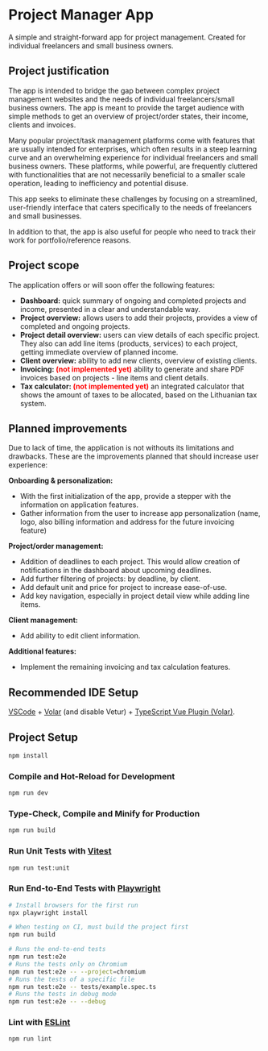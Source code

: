 # Project Manager App

A simple and straight-forward app for project management. Created for individual freelancers and small business owners.

## Project justification

The app is intended to bridge the gap between complex project management websites and the needs of individual freelancers/small business owners. The app is meant to provide the target audience with simple methods to get an overview of project/order states, their income, clients and invoices.

Many popular project/task management platforms come with features that are usually intended for enterprises, which often results in a steep learning curve and an overwhelming experience for individual freelancers and small business owners. These platforms, while powerful, are frequently cluttered with functionalities that are not necessarily beneficial to a smaller scale operation, leading to inefficiency and potential disuse.

This app seeks to eliminate these challenges by focusing on a streamlined, user-friendly interface that caters specifically to the needs of freelancers and small businesses.

In addition to that, the app is also useful for people who need to track their work for portfolio/reference reasons.

## Project scope

The application offers or will soon offer the following features:
- **Dashboard:** quick summary of ongoing and completed projects and income, presented in a clear and understandable way.
- **Project overview:** allows users to add their projects, provides a view of completed and ongoing projects.
- **Project detail overview:** users can view details of each specific project. They also can add line items (products, services) to each project, getting immediate overview of planned income.
- **Client overview:** ability to add new clients, overview of existing clients.
- **Invoicing: <span style="color: red">(not implemented yet)</span>** ability to generate and share PDF invoices based on projects - line items and client details.
- **Tax calculator: <span style="color: red">(not implemented yet)</span>** an integrated calculator that shows the amount of taxes to be allocated, based on the Lithuanian tax system.

## Planned improvements

Due to lack of time, the application is not withouts its limitations and drawbacks. These are the improvements planned that should increase user experience:

**Onboarding & personalization:**
- With the first initialization of the app, provide a stepper with the information on application features.
- Gather information from the user to increase app personalization (name, logo, also billing information and address for the future invoicing feature)

**Project/order management:**
- Addition of deadlines to each project. This would allow creation of notifications in the dashboard about upcoming deadlines.
- Add further filtering of projects: by deadline, by client.
- Add default unit and price for project to increase ease-of-use.
- Add key navigation, especially in project detail view while adding line items.

**Client management:**
- Add ability to edit client information.

**Additional features:**
- Implement the remaining invoicing and tax calculation features.

## Recommended IDE Setup

[VSCode](https://code.visualstudio.com/) + [Volar](https://marketplace.visualstudio.com/items?itemName=Vue.volar) (and disable Vetur) + [TypeScript Vue Plugin (Volar)](https://marketplace.visualstudio.com/items?itemName=Vue.vscode-typescript-vue-plugin).

## Project Setup

```sh
npm install
```

### Compile and Hot-Reload for Development

```sh
npm run dev
```

### Type-Check, Compile and Minify for Production

```sh
npm run build
```

### Run Unit Tests with [Vitest](https://vitest.dev/)

```sh
npm run test:unit
```

### Run End-to-End Tests with [Playwright](https://playwright.dev)

```sh
# Install browsers for the first run
npx playwright install

# When testing on CI, must build the project first
npm run build

# Runs the end-to-end tests
npm run test:e2e
# Runs the tests only on Chromium
npm run test:e2e -- --project=chromium
# Runs the tests of a specific file
npm run test:e2e -- tests/example.spec.ts
# Runs the tests in debug mode
npm run test:e2e -- --debug
```

### Lint with [ESLint](https://eslint.org/)

```sh
npm run lint
```
